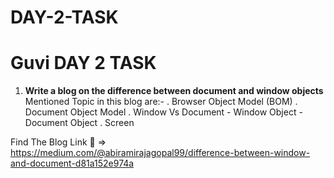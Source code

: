 # DAY-2-TASK
# Guvi DAY 2 TASK


1. **Write a blog on the difference between document and window objects**
    Mentioned Topic in this blog are:-
        . Browser Object Model (BOM)
        . Document Object Model
        . Window Vs Document
            - Window Object
            - Document Object
        . Screen

Find The Blog Link :link: => https://medium.com/@abiramirajagopal99/difference-between-window-and-document-d81a152e974a


